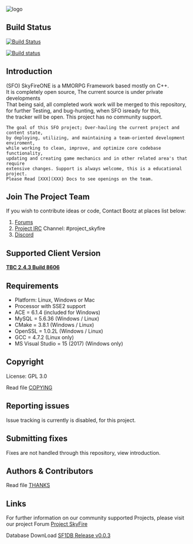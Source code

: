 ![logo](https://abload.de/img/15_14_skyfire_logoqyj68.png)

## Build Status
[![Build Status](https://travis-ci.org/Bootz/SkyFireONE_NG.svg?branch=master)](https://travis-ci.org/Bootz/SkyFireONE_NG)

[![Build status](https://ci.appveyor.com/api/projects/status/6f7vyo0xbk7x11fi/branch/master?svg=true)](https://ci.appveyor.com/project/Bootz49186/skyfireone-ng/branch/master)


## Introduction
(SFO) SkyFireONE is a MMORPG Framework based mostly on C++.          
It is completely open source, The current source is under private developments     
That being said, all completed work work will be merged to this repository,      
for further Testing, and bug-hunting, when SFO isready for this,    
the tracker will be open. This project has no community support.    
``` 
The goal of this SFO project; Over-hauling the current project and content state,     
by deploying, utilizing, and maintaining a team-oriented development enviroment,      
while working to clean, improve, and optimize core codebase functionality,      
updating and creating game mechanics and in other related area's that require      
extensive changes. Support is always welcome, this is a educational project.       
Please Read [XXX](XXX} Docs to see openings on the team.       
``` 
## Join The Project Team
If you wish to contribute ideas or code, Contact Bootz at places list below: 
 1. [Forums](http://www.projectskyfire.org)
 2. [Project IRC](https://www.rizon.net/chat) Channel: #project_skyfire 
 3. [Discord](https://discord.gg/pZF2S2H)
    
## Supported Client Version
[**TBC 2.4.3 Build 8606**](https://www.projectskyfire.org/index.php)

## Requirements
+ Platform: Linux, Windows or Mac
+ Processor with SSE2 support
+ ACE     = 6.1.4         (included for Windows)
+ MySQL   = 5.6.36        (Windows / Linux)
+ CMake   = 3.8.1         (Windows / Linux)
+ OpenSSL = 1.0.2L        (Windows / Linux)
+ GCC     = 4.7.2         (Linux only)
+ MS Visual Studio = 15 (2017) (Windows only)

## Copyright
License: GPL 3.0

Read file [COPYING](COPYING.md)

## Reporting issues
Issue tracking is currently is disabled, for this project. 

## Submitting fixes
Fixes are not handled through this repository, view introduction.

## Authors & Contributors
Read file [THANKS](https://github.com/ProjectSkyfire/SkyFireEMU/tree/master/doc/THANKS.md)

## Links
For further information on our community supported Projects, please visit our
project Forum [Project SkyFire](http://www.projectskyfire.org)

Database DownLoad [SF1DB Release v0.0.3](https://www.projectskyfire.org/index.php?/files/file/28-skyfireone-db-release/)

